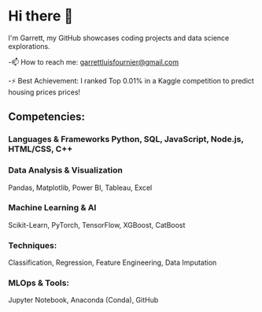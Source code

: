 # Hi there 👋

I'm Garrett, my GitHub showcases coding projects and data science explorations.

-📫 How to reach me: garrettluisfournier@gmail.com

-⚡ Best Achievement: I ranked Top 0.01% in a Kaggle competition to predict housing prices prices!

## Competencies: 

### Languages & Frameworks  Python, SQL, JavaScript, Node.js, HTML/CSS, C++

### Data Analysis & Visualization
Pandas, Matplotlib, Power BI, Tableau, Excel

### Machine Learning & AI
Scikit-Learn, PyTorch, TensorFlow, XGBoost, CatBoost

### Techniques: 
Classification, Regression, Feature Engineering, Data Imputation

### MLOps & Tools:
Jupyter Notebook, Anaconda (Conda), GitHub
<!--
**VeryGary/VeryGary** is a ✨ _special_ ✨ repository because its `README.md` (this file) appears on your GitHub profile. 

Here are some ideas to get you started:.

- 🔭 I’m currently working on ...
- 🌱 I’m currently learning ...
- 👯 I’m looking to collaborate on ...
- 🤔 I’m looking for help with ...
- 💬 Ask me about ...
- 📫 How to reach me: ...
- 😄 Pronouns: ...
- ⚡ Fun fact: ...
-->
